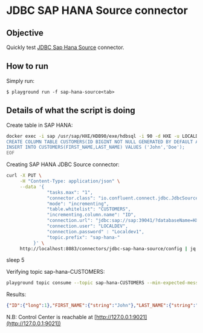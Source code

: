 # JDBC SAP HANA Source connector



## Objective

Quickly test [JDBC Sap Hana Source](https://docs.confluent.io/current/connect/kafka-connect-jdbc/source-connector) connector.


## How to run

Simply run:

```
$ playground run -f sap-hana-source<tab>
```

## Details of what the script is doing

Create table in SAP HANA:

```bash
docker exec -i sap /usr/sap/HXE/HDB90/exe/hdbsql -i 90 -d HXE -u LOCALDEV -p Localdev1  > /tmp/result.log  2>&1 <<-EOF
CREATE COLUMN TABLE CUSTOMERS(ID BIGINT NOT NULL GENERATED BY DEFAULT AS IDENTITY,FIRST_NAME VARCHAR(30),LAST_NAME VARCHAR(30));
INSERT INTO CUSTOMERS(FIRST_NAME,LAST_NAME) VALUES ('John','Doe');
EOF
```

Creating SAP HANA JDBC Source connector:

```bash
curl -X PUT \
     -H "Content-Type: application/json" \
     --data '{
               "tasks.max": "1",
               "connector.class": "io.confluent.connect.jdbc.JdbcSourceConnector",
               "mode": "incrementing",
               "table.whitelist": "CUSTOMERS",
               "incrementing.column.name": "ID",
               "connection.url": "jdbc:sap://sap:39041/?databaseName=HXE&reconnect=true&statementCacheSize=512",
               "connection.user": "LOCALDEV",
               "connection.password" : "Localdev1",
               "topic.prefix": "sap-hana-"
          }' \
     http://localhost:8083/connectors/jdbc-sap-hana-source/config | jq .
```

sleep 5

Verifying topic sap-hana-CUSTOMERS:

```bash
playground topic consume --topic sap-hana-CUSTOMERS --min-expected-messages 1
```

Results:

```json
{"ID":{"long":1},"FIRST_NAME":{"string":"John"},"LAST_NAME":{"string":"Doe"}}
```

N.B: Control Center is reachable at [http://127.0.0.1:9021](http://127.0.0.1:9021])
